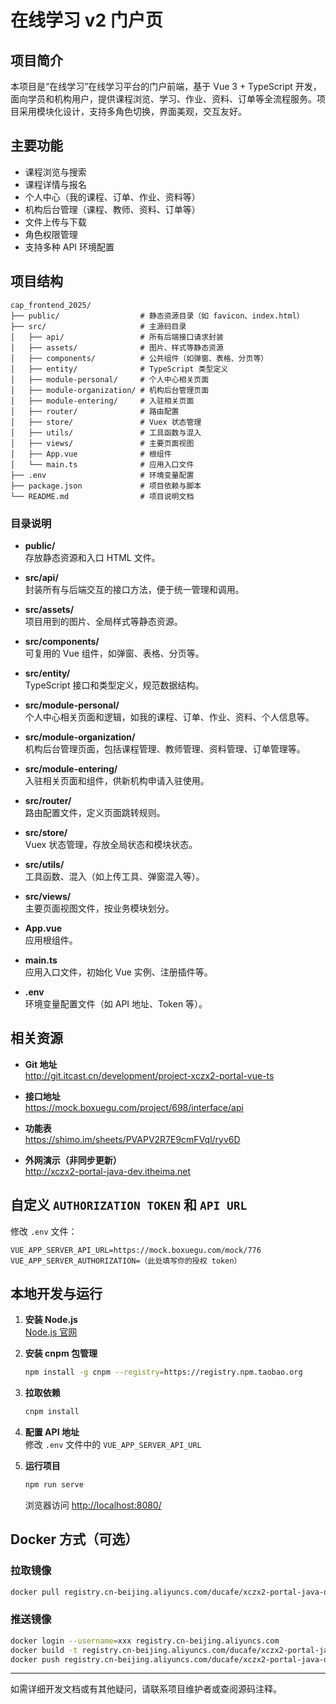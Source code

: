 # 在线学习 v2 门户页

## 项目简介

本项目是“在线学习”在线学习平台的门户前端，基于 Vue 3 + TypeScript 开发，面向学员和机构用户，提供课程浏览、学习、作业、资料、订单等全流程服务。项目采用模块化设计，支持多角色切换，界面美观，交互友好。

## 主要功能

- 课程浏览与搜索
- 课程详情与报名
- 个人中心（我的课程、订单、作业、资料等）
- 机构后台管理（课程、教师、资料、订单等）
- 文件上传与下载
- 角色权限管理
- 支持多种 API 环境配置

## 项目结构

```
cap_frontend_2025/
├── public/                  # 静态资源目录（如 favicon、index.html）
├── src/                     # 主源码目录
│   ├── api/                 # 所有后端接口请求封装
│   ├── assets/              # 图片、样式等静态资源
│   ├── components/          # 公共组件（如弹窗、表格、分页等）
│   ├── entity/              # TypeScript 类型定义
│   ├── module-personal/     # 个人中心相关页面
│   ├── module-organization/ # 机构后台管理页面
│   ├── module-entering/     # 入驻相关页面
│   ├── router/              # 路由配置
│   ├── store/               # Vuex 状态管理
│   ├── utils/               # 工具函数与混入
│   ├── views/               # 主要页面视图
│   ├── App.vue              # 根组件
│   └── main.ts              # 应用入口文件
├── .env                     # 环境变量配置
├── package.json             # 项目依赖与脚本
└── README.md                # 项目说明文档
```

### 目录说明

- **public/**  
  存放静态资源和入口 HTML 文件。

- **src/api/**  
  封装所有与后端交互的接口方法，便于统一管理和调用。

- **src/assets/**  
  项目用到的图片、全局样式等静态资源。

- **src/components/**  
  可复用的 Vue 组件，如弹窗、表格、分页等。

- **src/entity/**  
  TypeScript 接口和类型定义，规范数据结构。

- **src/module-personal/**  
  个人中心相关页面和逻辑，如我的课程、订单、作业、资料、个人信息等。

- **src/module-organization/**  
  机构后台管理页面，包括课程管理、教师管理、资料管理、订单管理等。

- **src/module-entering/**  
  入驻相关页面和组件，供新机构申请入驻使用。

- **src/router/**  
  路由配置文件，定义页面跳转规则。

- **src/store/**  
  Vuex 状态管理，存放全局状态和模块状态。

- **src/utils/**  
  工具函数、混入（如上传工具、弹窗混入等）。

- **src/views/**  
  主要页面视图文件，按业务模块划分。

- **App.vue**  
  应用根组件。

- **main.ts**  
  应用入口文件，初始化 Vue 实例、注册插件等。

- **.env**  
  环境变量配置文件（如 API 地址、Token 等）。

## 相关资源

- **Git 地址**  
  <http://git.itcast.cn/development/project-xczx2-portal-vue-ts>

- **接口地址**  
  <https://mock.boxuegu.com/project/698/interface/api>

- **功能表**  
  <https://shimo.im/sheets/PVAPV2R7E9cmFVql/ryv6D>

- **外网演示（非同步更新）**  
  <http://xczx2-portal-java-dev.itheima.net>

## 自定义 `AUTHORIZATION TOKEN` 和 `API URL`

修改 `.env` 文件：

```env
VUE_APP_SERVER_API_URL=https://mock.boxuegu.com/mock/776
VUE_APP_SERVER_AUTHORIZATION=（此处填写你的授权 token）
```

## 本地开发与运行

1. **安装 Node.js**  
   [Node.js 官网](https://nodejs.org/en/)

2. **安装 cnpm 包管理**
   ```sh
   npm install -g cnpm --registry=https://registry.npm.taobao.org
   ```

3. **拉取依赖**
   ```sh
   cnpm install
   ```

4. **配置 API 地址**  
   修改 `.env` 文件中的 `VUE_APP_SERVER_API_URL`

5. **运行项目**
   ```sh
   npm run serve
   ```
   浏览器访问 [http://localhost:8080/](http://localhost:8080/)

## Docker 方式（可选）

### 拉取镜像

```sh
docker pull registry.cn-beijing.aliyuncs.com/ducafe/xczx2-portal-java-dev:latest
```

### 推送镜像

```sh
docker login --username=xxx registry.cn-beijing.aliyuncs.com
docker build -t registry.cn-beijing.aliyuncs.com/ducafe/xczx2-portal-java-dev:latest .
docker push registry.cn-beijing.aliyuncs.com/ducafe/xczx2-portal-java-dev:latest
```

---

如需详细开发文档或有其他疑问，请联系项目维护者或查阅源码注释。